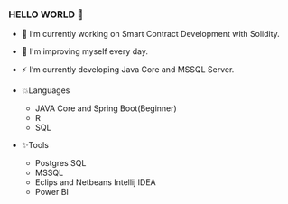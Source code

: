 ### HELLO WORLD 👋 
- 🔭 I’m currently working on Smart Contract Development with Solidity. 
- 🌱 I'm improving myself every day.
- ⚡ I’m currently developing Java Core and MSSQL Server.
  
- 💥Languages
    - JAVA Core and Spring Boot(Beginner)
    - R
    - SQL
   
 - ✨Tools
    - Postgres SQL
    - MSSQL
    - Eclips and Netbeans Intellij IDEA
    - Power BI
    


